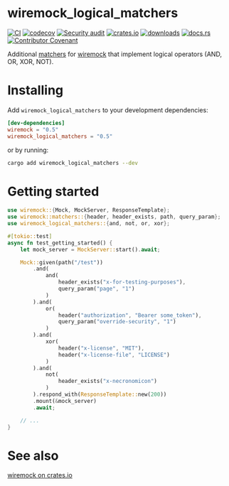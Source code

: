 # wiremock_logical_matchers

[![CI](https://github.com/clechasseur/wiremock_logical_matchers/actions/workflows/ci.yml/badge.svg?branch=main&event=push)](https://github.com/clechasseur/wiremock_logical_matchers/actions/workflows/ci.yml) [![codecov](https://codecov.io/gh/clechasseur/wiremock_logical_matchers/branch/main/graph/badge.svg?token=NIW54Q8UC3)](https://codecov.io/gh/clechasseur/wiremock_logical_matchers) [![Security audit](https://github.com/clechasseur/wiremock_logical_matchers/actions/workflows/audit-check.yml/badge.svg?branch=main)](https://github.com/clechasseur/wiremock_logical_matchers/actions/workflows/audit-check.yml) [![crates.io](https://img.shields.io/crates/v/wiremock_logical_matchers.svg)](https://crates.io/crates/wiremock_logical_matchers) [![downloads](https://img.shields.io/crates/d/wiremock_logical_matchers.svg)](https://crates.io/crates/wiremock_logical_matchers) [![docs.rs](https://img.shields.io/badge/docs-latest-blue.svg)](https://docs.rs/wiremock_logical_matchers) [![Contributor Covenant](https://img.shields.io/badge/Contributor%20Covenant-2.1-4baaaa.svg)](CODE_OF_CONDUCT.md)

Additional [matchers](https://docs.rs/wiremock/latest/wiremock/trait.Match.html) for [wiremock](https://crates.io/crates/wiremock) that implement logical operators (AND, OR, XOR, NOT).

# Installing

Add `wiremock_logical_matchers` to your development dependencies:

```toml
[dev-dependencies]
wiremock = "0.5"
wiremock_logical_matchers = "0.5"
```

or by running:

```bash
cargo add wiremock_logical_matchers --dev
```

# Getting started

```rust
use wiremock::{Mock, MockServer, ResponseTemplate};
use wiremock::matchers::{header, header_exists, path, query_param};
use wiremock_logical_matchers::{and, not, or, xor};

#[tokio::test]
async fn test_getting_started() {
    let mock_server = MockServer::start().await;

    Mock::given(path("/test"))
        .and(
            and(
                header_exists("x-for-testing-purposes"),
                query_param("page", "1")
            )
        ).and(
            or(
                header("authorization", "Bearer some_token"),
                query_param("override-security", "1")
            )
        ).and(
            xor(
                header("x-license", "MIT"),
                header("x-license-file", "LICENSE")
            )
        ).and(
            not(
                header_exists("x-necronomicon")
            )
        ).respond_with(ResponseTemplate::new(200))
        .mount(&mock_server)
        .await;

    // ...
}
```

# See also

[wiremock on crates.io](https://crates.io/crates/wiremock)
